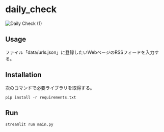 # daily_check
![Daily Check (1)](https://github.com/obakekaiware/daily_check/assets/49265616/9087b8b7-30d5-4a20-a833-c28c7b11132e)

## Usage

ファイル「data/urls.json」に登録したいWebページのRSSフィードを入力する。

## Installation

次のコマンドで必要ライブラリを取得する。

```shell
pip install -r requirements.txt
```

## Run

```shell
streamlit run main.py
```

